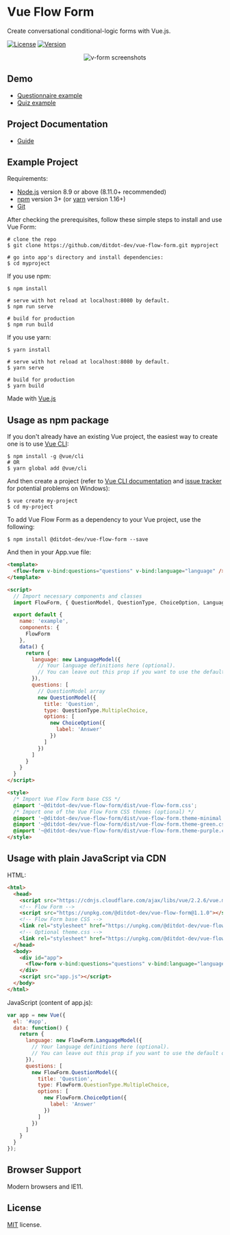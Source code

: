 # Vue Flow Form

Create conversational conditional-logic forms with Vue.js.

<p>
  <a href="https://github.com/ditdot-dev/vue-flow-form/blob/master/LICENSE"><img src="https://img.shields.io/npm/l/@ditdot-dev/vue-flow-form.svg?sanitize=true&amp;color=41B883" alt="License" /></a>
  <a href="https://www.npmjs.com/package/@ditdot-dev/vue-flow-form"><img src="https://img.shields.io/npm/v/@ditdot-dev/vue-flow-form.svg?sanitize=true&amp;color=41B883" alt="Version" /></a>
</p>

<p align="center">
  <img src="https://www.ditdot.hr/demo/vff/visuals/v-form-green-full-rotate-02.png" alt="v-form screenshots">
</p>

## Demo

* [Questionnaire example](https://www.ditdot.hr/demo/vff/questionnaire/)
* [Quiz example](https://www.ditdot.hr/demo/vff/quiz/)

## Project Documentation

* [Guide](https://www.ditdot.hr/en/docs/vue-flow-form-guide)

## Example Project

Requirements:

* [Node.js](https://nodejs.org/en/) version 8.9 or above (8.11.0+ recommended)
* [npm](https://www.npmjs.com/get-npm) version 3+ (or [yarn](https://yarnpkg.com/lang/en/docs/install/) version 1.16+)
* [Git](https://git-scm.com/)

After checking the prerequisites, follow these simple steps to install and use Vue Form:

```shell
# clone the repo
$ git clone https://github.com/ditdot-dev/vue-flow-form.git myproject

# go into app's directory and install dependencies:
$ cd myproject
```

If you use npm:

```shell
$ npm install

# serve with hot reload at localhost:8080 by default.
$ npm run serve

# build for production
$ npm run build
```

If you use yarn:

```shell
$ yarn install

# serve with hot reload at localhost:8080 by default.
$ yarn serve

# build for production
$ yarn build
```

Made with [Vue.js](https://vuejs.org/)

## Usage as npm package

If you don't already have an existing Vue project, the easiest way to create one is to use [Vue CLI](https://cli.vuejs.org/):

```shell
$ npm install -g @vue/cli
# OR
$ yarn global add @vue/cli
```

And then create a project (refer to [Vue CLI documentation](https://cli.vuejs.org/guide/) and [issue tracker](https://github.com/vuejs/vue-cli/issues) for potential problems on Windows):

```shell
$ vue create my-project
$ cd my-project
```

To add Vue Flow Form as a dependency to your Vue project, use the following:

```shell
$ npm install @ditdot-dev/vue-flow-form --save
```

And then in your App.vue file:

```html
<template>
  <flow-form v-bind:questions="questions" v-bind:language="language" />
</template>

<script>
  // Import necessary components and classes
  import FlowForm, { QuestionModel, QuestionType, ChoiceOption, LanguageModel } from '@ditdot-dev/vue-flow-form'

  export default {
    name: 'example',
    components: {
      FlowForm
    },
    data() {
      return {
        language: new LanguageModel({
          // Your language definitions here (optional).
          // You can leave out this prop if you want to use the default definitions.
        }),
        questions: [
          // QuestionModel array
          new QuestionModel({
            title: 'Question',
            type: QuestionType.MultipleChoice,
            options: [
              new ChoiceOption({
                label: 'Answer'
              })
            ]
          })
        ]
      }
    }
  }
</script>

<style>
  /* Import Vue Flow Form base CSS */
  @import '~@ditdot-dev/vue-flow-form/dist/vue-flow-form.css';
  /* Import one of the Vue Flow Form CSS themes (optional) */
  @import '~@ditdot-dev/vue-flow-form/dist/vue-flow-form.theme-minimal.css';
  @import '~@ditdot-dev/vue-flow-form/dist/vue-flow-form.theme-green.css';
  @import '~@ditdot-dev/vue-flow-form/dist/vue-flow-form.theme-purple.css';
</style>
```

## Usage with plain JavaScript via CDN

HTML:

```html
<html>
  <head>
    <script src="https://cdnjs.cloudflare.com/ajax/libs/vue/2.2.6/vue.min.js"></script>
    <!-- Flow Form -->
    <script src="https://unpkg.com/@ditdot-dev/vue-flow-form@1.1.0"></script>
    <!-- Flow Form base CSS -->
    <link rel="stylesheet" href="https://unpkg.com/@ditdot-dev/vue-flow-form@1.1.0/dist/vue-flow-form.min.css">
    <!-- Optional theme.css -->
    <link rel="stylesheet" href="https://unpkg.com/@ditdot-dev/vue-flow-form@1.1.0/dist/vue-flow-form.theme-minimal.min.css">
  </head>
  <body>
    <div id="app">
      <flow-form v-bind:questions="questions" v-bind:language="language" />
    </div>
    <script src="app.js"></script>
  </body>
</html>
```

JavaScript (content of app.js):

```js
var app = new Vue({
  el: '#app',
  data: function() {
    return {
      language: new FlowForm.LanguageModel({
        // Your language definitions here (optional).
        // You can leave out this prop if you want to use the default definitions.
      }),
      questions: [
        new FlowForm.QuestionModel({
          title: 'Question',
          type: FlowForm.QuestionType.MultipleChoice,
          options: [
            new FlowForm.ChoiceOption({
              label: 'Answer'
            })
          ]
        })
      ]
    }
  }
});
```
## Browser Support

Modern browsers and IE11.

## License

[MIT](https://github.com/ditdot-dev/vue-flow-form/blob/master/LICENSE) license.
